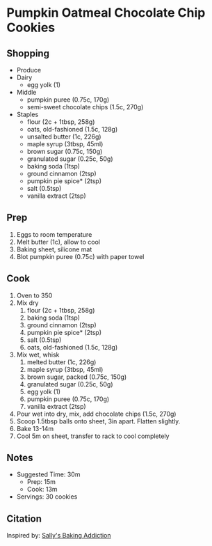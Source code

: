 # Pumpkin Oatmeal Chocolate Chip Cookies

## Shopping

- Produce
- Dairy
    - egg yolk (1)
- Middle
    - pumpkin puree (0.75c, 170g)
    - semi-sweet chocolate chips (1.5c, 270g)
- Staples
    - flour (2c + 1tbsp, 258g)
    - oats, old-fashioned (1.5c, 128g)
    - unsalted butter (1c, 226g)
    - maple syrup (3tbsp, 45ml)
    - brown sugar (0.75c, 150g)
    - granulated sugar (0.25c, 50g)
    - baking soda (1tsp)
    - ground cinnamon (2tsp)
    - pumpkin pie spice\* (2tsp)
    - salt (0.5tsp)
    - vanilla extract (2tsp)

## Prep

1. Eggs to room temperature
1. Melt butter (1c), allow to cool
1. Baking sheet, silicone mat
1. Blot pumpkin puree (0.75c) with paper towel

## Cook

1. Oven to 350
1. Mix dry
    1. flour (2c + 1tbsp, 258g)
    1. baking soda (1tsp)
    1. ground cinnamon (2tsp)
    1. pumpkin pie spice\* (2tsp)
    1. salt (0.5tsp)
    1. oats, old-fashioned (1.5c, 128g)
1. Mix wet, whisk
    1. melted butter (1c, 226g)
    1. maple syrup (3tbsp, 45ml)
    1. brown sugar, packed (0.75c, 150g)
    1. granulated sugar (0.25c, 50g)
    1. egg yolk (1)
    1. pumpkin puree (0.75c, 170g)
    1. vanilla extract (2tsp)
1. Pour wet into dry, mix, add chocolate chips (1.5c, 270g)
1. Scoop 1.5tbsp balls onto sheet, 3in apart. Flatten slightly.
1. Bake 13-14m
1. Cool 5m on sheet, transfer to rack to cool completely

## Notes

- Suggested Time: 30m
    - Prep: 15m
    - Cook: 13m
- Servings: 30 cookies

## Citation

Inspired by:
[Sally's Baking Addiction](https://sallysbakingaddiction.com/chewy-pumpkin-oatmeal-chocolate-chip-cookies/#tasty-recipes-67515)
